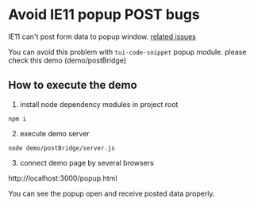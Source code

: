 # Avoid IE11 popup POST bugs

IE11 can't post form data to popup window. [related issues](http://answers.microsoft.com/en-us/ie/forum/ie11-iewindows8_1/ie11-cant-post-form-data-to-specific-frame-or/481ba8d7-64cf-414f-b366-be9c809d9297?auth=1)

You can avoid this problem with `tui-code-snippet` popup module. please check this demo (demo/postBridge)

## How to execute the demo

1. install node dependency modules in project root

```
npm i
```

2. execute demo server

```
node demo/postBridge/server.js
```

3. connect demo page by several browsers

http://localhost:3000/popup.html


You can see the popup open and receive posted data properly.
